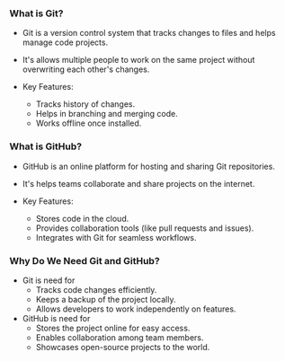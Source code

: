 ### What is Git?

- Git is a version control system that tracks changes to files and helps manage code projects.
- It's allows multiple people to work on the same project without overwriting each other's changes.

- Key Features:
  - Tracks history of changes.
  - Helps in branching and merging code.
  - Works offline once installed.

### What is GitHub?

- GitHub is an online platform for hosting and sharing Git repositories.
- It's helps teams collaborate and share projects on the internet.

- Key Features:
  - Stores code in the cloud.
  - Provides collaboration tools (like pull requests and issues).
  - Integrates with Git for seamless workflows.

### Why Do We Need Git and GitHub?

- Git is need for
  - Tracks code changes efficiently.
  - Keeps a backup of the project locally.
  - Allows developers to work independently on features.
- GitHub is need for
    - Stores the project online for easy access.
    - Enables collaboration among team members.
    - Showcases open-source projects to the world.



